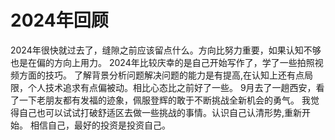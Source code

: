 
# 2024年回顾
2024年很快就过去了，缝隙之前应该留点什么。方向比努力重要，如果认知不够也是在偏的方向上用力。
2024年比较庆幸的是自己开始写作了，学了一些拍照视频方面的技巧。
了解背景分析问题解决问题的能力是有提高,在认知上还有点局限，个人技术追求有点偏被动。相比心态比之前好了一些。
9月去了一趟西安，看了一下老朋友都有发福的迹象，佩服登辉的敢于不断挑战全新机会的勇气。
我觉得自己也可以试试打破舒适区去做一些挑战的事情。认识自己认清形势,重新开始。
相信自己，最好的投资是投资自己。

